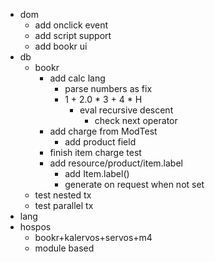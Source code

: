 * dom
  * add onclick event
  * add script support
  * add bookr ui
* db
  * bookr
    * add calc lang
      * parse numbers as fix
      * 1 + 2.0 * 3 + 4 * H
        * eval recursive descent
          * check next operator
    * add charge from ModTest
      * add product field
    * finish item charge test
    * add resource/product/item.label
      * add Item.label()
      *  generate on request when not set
  * test nested tx
  * test parallel tx
* lang
* hospos
  * bookr+kalervos+servos+m4
  * module based